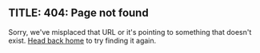 TITLE: 404: Page not found
----------

<p class="lead">Sorry, we've misplaced that URL or it's pointing to something that doesn't exist. <a href="/">Head back home</a> to try finding it again.</p>
